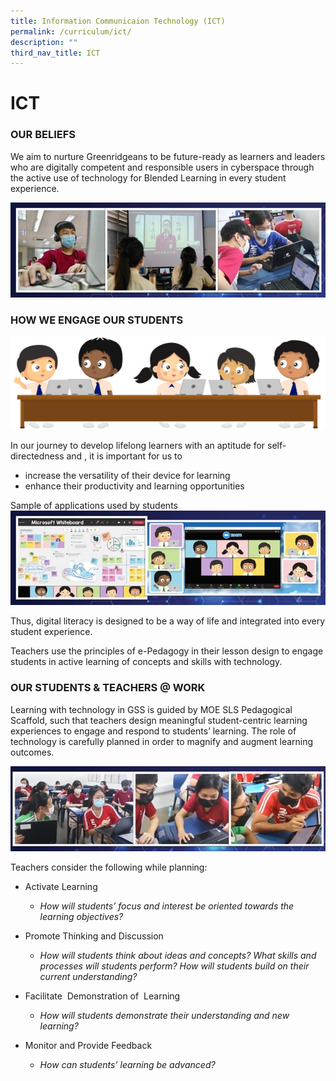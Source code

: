 ```yaml
---
title: Information Communicaion Technology (ICT)
permalink: /curriculum/ict/
description: ""
third_nav_title: ICT
---
```

# **ICT**

### OUR BELIEFS

We aim to nurture Greenridgeans to be future-ready as learners and leaders who are digitally competent and responsible users in cyberspace through the active use of technology for Blended Learning in every student experience.

![](/images/ICT1.jpg)

### HOW WE ENGAGE OUR STUDENTS

![ictstudents](/images/Group%20of%205%20Students%20at%20Table%20-%20Vector%20(1).png)

In our journey to develop lifelong learners with an aptitude for self-directedness and , it is important for us to 

*   increase the versatility of their device for learning
*   enhance their productivity and learning opportunities

Sample of applications used by students
![](/images/ICT3.jpg)

Thus, digital literacy is designed to be a way of life and integrated into every student experience. 

  

Teachers use the principles of e-Pedagogy in their lesson design to engage students in active learning of concepts and skills with technology. 

  

### OUR STUDENTS & TEACHERS @ WORK

Learning with technology in GSS is guided by MOE SLS Pedagogical Scaffold, such that teachers design meaningful student-centric learning experiences to engage and respond to students’ learning. The role of technology is carefully planned in order to magnify and augment learning outcomes.

![](/images/ICT4.jpg)

Teachers consider the following while planning:

*   Activate Learning  
	 *   _How will students’ focus and interest be oriented towards the learning objectives?_ 

*   Promote Thinking and Discussion 

	*   _How will students think about ideas and concepts? What skills and processes will students perform? How will students build on their current understanding?_ 

*   Facilitate  Demonstration of  Learning
	*   _How will students demonstrate their understanding and new learning?_ 

*   Monitor and Provide Feedback
	*   _How can students’ learning be advanced?_